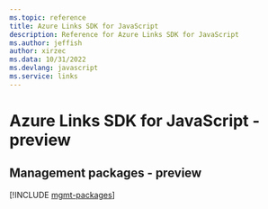 ```yaml
---
ms.topic: reference
title: Azure Links SDK for JavaScript
description: Reference for Azure Links SDK for JavaScript
ms.author: jeffish
author: xirzec
ms.data: 10/31/2022
ms.devlang: javascript
ms.service: links
---
```

# Azure Links SDK for JavaScript - preview

## Management packages - preview
[!INCLUDE [mgmt-packages](links-mgmt-index.md)]